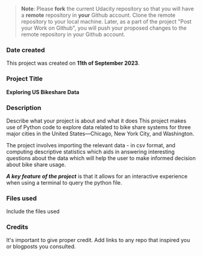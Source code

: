 >**Note**: Please **fork** the current Udacity repository so that you will have a **remote** repository in **your** Github account. Clone the remote repository to your local machine. Later, as a part of the project "Post your Work on Github", you will push your proposed changes to the remote repository in your Github account.

### Date created
This project was created on **11th of September 2023**.

### Project Title
**Exploring US Bikeshare Data**

### Description
Describe what your project is about and what it does
This project makes use of Python code to explore data related to bike share systems for three major cities in the United States—Chicago, New York City, and Washington.

The project involves importing the relevant data - in csv format, and computing descriptive statistics which aids in answering interesting questions about the data which will help the user to make informed decision about bike share usage.

**_A key feature of the project_** is that it allows for an interactive experience when using a terminal to query the python file.

### Files used
Include the files used

### Credits
It's important to give proper credit. Add links to any repo that inspired you or blogposts you consulted.

